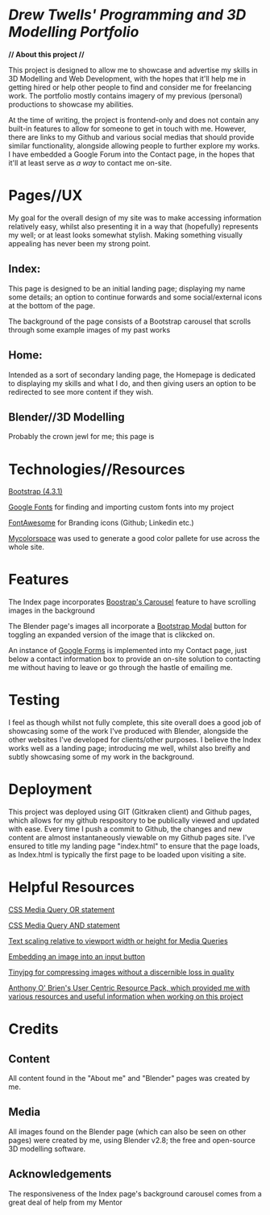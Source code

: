 # ***Drew Twells' Programming and 3D Modelling Portfolio***

**// About this project //**

This project is designed to allow me to showcase and advertise my skills in 3D Modelling and Web Development, with the hopes that it'll help me in getting hired or help other people to find and consider me for freelancing work. The portfolio mostly contains imagery of my previous (personal) productions to showcase my abilities.

At the time of writing, the project is frontend-only and does not contain any built-in features to allow for someone to get in touch with me. However, there are links to my Github and various social medias that should provide similar functionality, alongside allowing people to further explore my works. I have embedded a Google Forum into the Contact page, in the hopes that it'll at least serve as *a way* to contact me on-site.

# Pages//UX

My goal for the overall design of my site was to make accessing information relatively easy, whilst also presenting it in a way that (hopefully) represents my well; or at least looks somewhat stylish. Making something visually appealing has never been my strong point.

## Index:

This page is designed to be an initial landing page; displaying my name some details; an option to continue forwards and some social/external icons at the bottom of the page.

The background of the page consists of a Bootstrap carousel that scrolls through some example images of my past works

## Home:

Intended as a sort of secondary landing page, the Homepage is dedicated to displaying my skills and what I do, and then giving users an option to be redirected to see more content if they wish.

## Blender//3D Modelling

Probably the crown jewl for me; this page is

# Technologies//Resources

[Bootstrap (4.3.1)](https://getbootstrap.com/)

[Google Fonts](https://fonts.google.com) for finding and importing custom fonts into my project

[FontAwesome](https://fontawesome.com/) for Branding icons (Github; Linkedin etc.)

[Mycolorspace](https://mycolor.space/?hex=%23FFC0CB&sub=1) was used to generate a good color pallete for use across the whole site.

# Features

The Index page incorporates [Boostrap's Carousel](https://getbootstrap.com/docs/4.3/components/carousel/) feature to have scrolling images in the background

The Blender page's images all incorporate a [Bootstrap Modal](https://getbootstrap.com/docs/4.0/components/modal/) button for toggling an expanded version of the image that is clikcked on.

An instance of [Google Forms](https://www.google.co.uk/forms/about/) is implemented into my Contact page, just below a contact information box to provide an on-site solution to contacting me without having to leave or go through the hastle of emailing me.

# Testing

I feel as though whilst not fully complete, this site overall does a good job of showcasing some of the work I've produced with Blender, alongside the other websites I've developed for clients/other purposes. I believe the Index works well as a landing page; introducing me well, whilst also breifly and subtly showcasing some of my work in the background.

# Deployment

This project was deployed using GIT (Gitkraken client) and Github pages, which allows for my github respository to be publically viewed and updated with ease. Every time I push a commit to Github, the changes and new content are almost instantaneously viewable on my Github pages site. I've ensured to title my landing page "index.html" to ensure that the page loads, as Index.html is typically the first page to be loaded upon visiting a site.

# Helpful Resources

[CSS Media Query OR statement](https://stackoverflow.com/questions/11404744/css-media-queries-max-width-or-max-height)

[CSS Media Query AND statement](https://developer.mozilla.org/en-US/docs/Web/CSS/Media_Queries/Using_media_queries)

[Text scaling relative to viewport width or height for Media Queries](https://css-tricks.com/viewport-sized-typography/)

[Embedding an image into an input button](https://stackoverflow.com/questions/8683528/embed-image-in-a-button-element)

[Tinyjpg for compressing images without a discernible loss in quality](https://tinyjpg.com/)

[Anthony O' Brien's User Centric Resource Pack, which provided me with various resources and useful information when working on this project](https://github.com/auxfuse/userCentricResourcePack)

# Credits

## Content

All content found in the "About me" and "Blender" pages was created by me.

## Media

All images found on the Blender page (which can also be seen on other pages) were created by me, using Blender v2.8; the free and open-source 3D modelling software.

## Acknowledgements

The responsiveness of the Index page's background carousel comes from a great deal of help from my Mentor
